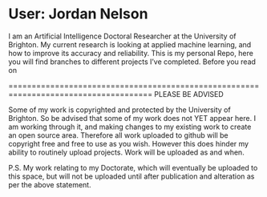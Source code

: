 # User: Jordan Nelson
I am an Artificial Intelligence Doctoral Researcher at the University of Brighton. My current research is looking at applied machine learning, and how to improve its accuracy and reliability. This is my personal Repo, here you will find branches to different projects I’ve completed. Before you read on 

=====================================================================================
                                      PLEASE BE ADVISED
                                      
Some of my work is copyrighted and protected by the University of Brighton. So be advised that some of my work does not YET appear here. I am working through it, and making changes to my existing work to create an open source area. Therefore all work uploaded to github will be copyright free and free to use as you wish. However this does hinder my ability to routinely upload projects. Work will be uploaded as and when.

P.S. My work relating to my Doctorate, which will eventually be uploaded to this space, but will not be uploaded until after publication and alteration as per the above statement.
